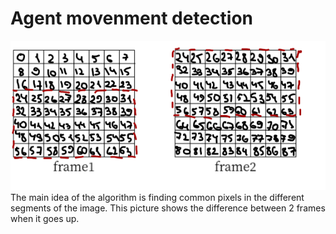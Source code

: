 # Agent movenment detection
![alt text](https://github.com/Moxi43/cvision/blob/1d5c0e92762c6614b0036f22c1c14e6e43146952/img.png?raw=true)
The main idea of the algorithm is finding common pixels in the different segments of the image. This picture shows the difference between 2 frames when it goes up.
